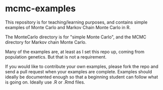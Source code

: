 mcmc-examples
=============

This repository is for teaching/learning purposes, and contains simple examples of Monte Carlo and Markov Chain Monte Carlo in R.

The MonteCarlo directory is for "simple Monte Carlo", and the MCMC directory for Markov chain Monte Carlo.

Many of the examples are, at least as I set this repo up, coming from population genetics. But that is not a requirement.

If you would like to contribute your own examples, please fork the repo and send a pull request when your examples
are complete. Examples should ideally be documented enough so that a beginning student can follow what is going on.
Ideally use .R or .Rmd files.
